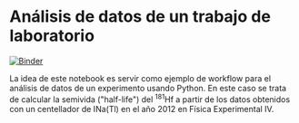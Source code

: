 # Análisis de datos de un trabajo de laboratorio

[![Binder](http://mybinder.org/badge_logo.svg)](https://mybinder.org/v2/gh/binder-examples/jupyterlab/master?urlpath=lab/tree/index.ipynb)

La idea de este notebook es servir como ejemplo de workflow para el análisis de datos de un experimento usando Python. En este caso se trata de calcular la semivida ("half-life") del <sup>181</sup>Hf a partir de los datos obtenidos con un centellador de INa(Tl) en el año 2012 en Física Experimental IV.
